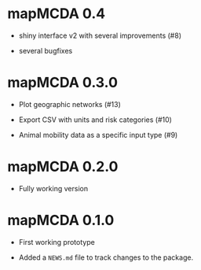 # mapMCDA 0.4

* shiny interface v2 with several improvements (#8)

* several bugfixes


# mapMCDA 0.3.0

* Plot geographic networks (#13)

* Export CSV with units and risk categories (#10)

* Animal mobility data as a specific input type (#9)


# mapMCDA 0.2.0

* Fully working version


# mapMCDA 0.1.0

* First working prototype

* Added a `NEWS.md` file to track changes to the package.



